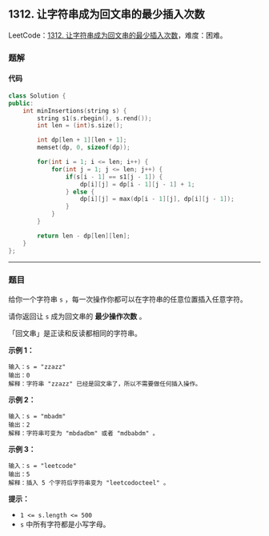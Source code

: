 ## 1312. 让字符串成为回文串的最少插入次数

LeetCode：[1312. 让字符串成为回文串的最少插入次数](https://leetcode.cn/problems/minimum-insertion-steps-to-make-a-string-palindrome/)，难度：困难。

### 题解

#### 代码

```c++
class Solution {
public:
    int minInsertions(string s) {
        string s1(s.rbegin(), s.rend());
        int len = (int)s.size();

        int dp[len + 1][len + 1];
        memset(dp, 0, sizeof(dp));

        for(int i = 1; i <= len; i++) {
            for(int j = 1; j <= len; j++) {
                if(s[i - 1] == s1[j - 1]) {
                    dp[i][j] = dp[i - 1][j - 1] + 1;
                } else {
                    dp[i][j] = max(dp[i - 1][j], dp[i][j - 1]);
                }
            }
        }

        return len - dp[len][len];
    }
};
```



---



### 题目

给你一个字符串 `s` ，每一次操作你都可以在字符串的任意位置插入任意字符。

请你返回让 `s` 成为回文串的 **最少操作次数** 。

「回文串」是正读和反读都相同的字符串。

 

**示例 1：**

```
输入：s = "zzazz"
输出：0
解释：字符串 "zzazz" 已经是回文串了，所以不需要做任何插入操作。
```

**示例 2：**

```
输入：s = "mbadm"
输出：2
解释：字符串可变为 "mbdadbm" 或者 "mdbabdm" 。
```

**示例 3：**

```
输入：s = "leetcode"
输出：5
解释：插入 5 个字符后字符串变为 "leetcodocteel" 。
```

 

**提示：**

- `1 <= s.length <= 500`
- `s` 中所有字符都是小写字母。



